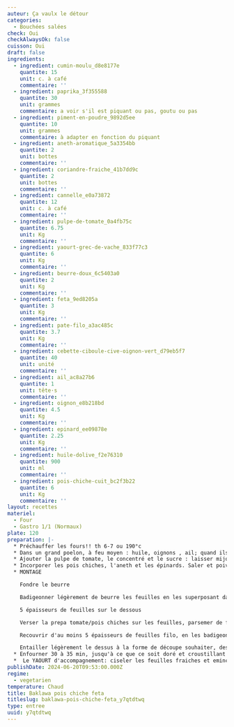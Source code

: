 ```yaml
---
auteur: Ça vaulx le détour
categories:
  - Bouchées salées
check: Oui
checkAlwaysOk: false
cuisson: Oui
draft: false
ingredients:
  - ingredient: cumin-moulu_d8e8177e
    quantite: 15
    unit: c. à café
    commentaire: ''
  - ingredient: paprika_3f355588
    quantite: 30
    unit: grammes
    commentaire: a voir s'il est piquant ou pas, goutu ou pas
  - ingredient: piment-en-poudre_9892d5ee
    quantite: 10
    unit: grammes
    commentaire: à adapter en fonction du piquant
  - ingredient: aneth-aromatique_5a3354bb
    quantite: 2
    unit: bottes
    commentaire: ''
  - ingredient: coriandre-fraiche_41b7dd9c
    quantite: 2
    unit: bottes
    commentaire: ''
  - ingredient: cannelle_e0a73872
    quantite: 12
    unit: c. à café
    commentaire: ''
  - ingredient: pulpe-de-tomate_0a4fb75c
    quantite: 6.75
    unit: Kg
    commentaire: ''
  - ingredient: yaourt-grec-de-vache_833f77c3
    quantite: 6
    unit: Kg
    commentaire: ''
  - ingredient: beurre-doux_6c5403a0
    quantite: 2
    unit: Kg
    commentaire: ''
  - ingredient: feta_9ed8205a
    quantite: 3
    unit: Kg
    commentaire: ''
  - ingredient: pate-filo_a3ac485c
    quantite: 3.7
    unit: Kg
    commentaire: ''
  - ingredient: cebette-ciboule-cive-oignon-vert_d79eb5f7
    quantite: 40
    unit: unité
    commentaire: ''
  - ingredient: ail_ac8a27b6
    quantite: 1
    unit: tête·s
    commentaire: ''
  - ingredient: oignon_e8b218bd
    quantite: 4.5
    unit: Kg
    commentaire: ''
  - ingredient: epinard_ee09878e
    quantite: 2.25
    unit: Kg
    commentaire: ''
  - ingredient: huile-dolive_f2e76310
    quantite: 900
    unit: ml
    commentaire: ''
  - ingredient: pois-chiche-cuit_bc2f3b22
    quantite: 6
    unit: Kg
    commentaire: ''
layout: recettes
materiel:
  - Four
  - Gastro 1/1 (Normaux)
plate: 120
preparation: |-
  * Préchauffer les fours!! th 6-7 ou 190°c
  * Dans un grand poelon, à feu moyen : huile, oignons , ail; quand ils sont tendres, y ajouter les épices
  * Ajouter la pulpe de tomate, le concentré et le sucre : laisser mijoter. Laisser un peu évaporer le liquide, on veut pas quelque chose de trop sec, mais tout de meme pas trop d'eau, surtout si l'on a voulu utiliser des vrais tomates.
  * Incorporer les pois chiches, l'aneth et les épinards. Saler et poivrer.
  * MONTAGE 

    Fondre le beurre

    Badigeonner légèrement de beurre les feuilles en les superposant dans un plat huilé, beurré

    5 épaisseurs de feuilles sur le dessous

    Verser la prepa tomate/pois chiches sur les feuilles, parsemer de feta

    Recouvrir d'au moins 5 épaisseurs de feuilles filo, en les badigeonnant de beurre fondu

    Entailler légèrement le dessus à la forme de découpe souhaiter, des pti losanges (on en servira plusieurs) ou en nombre de part désirées pour chaque plat, et verser dessus la fin du beure fondu, a défaut un filet d'huile d'olive
  * Enfourner 30 à 35 min, jusqu'à ce que ce soit doré et croustillant
  *  Le YAOURT d'accompagnement: ciseler les feuilles fraiches et emincer fin-fin les oignons nouveaux, mélanger au yaourt; ajouter piment de cayenne et/ou paprika, et saler à convenance personnelle!!
publishDate: 2024-06-20T09:53:00.000Z
regime:
  - vegetarien
temperature: Chaud
title: Baklawa pois chiche feta
titleslug: baklawa-pois-chiche-feta_y7qtdtwq
type: entree
uuid: y7qtdtwq
---
```

